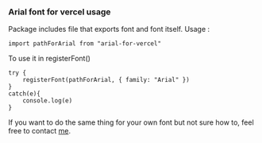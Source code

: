 ### Arial font for vercel usage
Package includes file that exports font and font itself.
Usage :
```
import pathForArial from "arial-for-vercel"
```
To use it in registerFont()
```
try {
    registerFont(pathForArial, { family: "Arial" })
}
catch(e){
    console.log(e)
}
```
If you want to do the same thing for your own font but not sure how to, feel free to contact <a href="https://t.me/sashazhov">me</a>.
